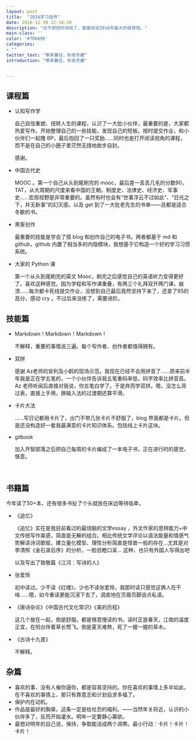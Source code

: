 ```yaml
---
layout: post
title:  "2016学习自传"
date: 2016-12-30 22:18:10
description: "也不想找时间线了，直接说说2016年最大的收获吧。"
main-class: ''
color: '#7D669E'
categories:
- ""
twitter_text: "寒来暑往，秋收冬藏"
introduction: "寒来暑往，秋收冬藏"


---
```








## 课程篇

- 认知写作学

  自己自信重塑、扭转人生的课程，认识了一大批小伙伴，最重要的是，大家都热爱写作。开始整理自己的一些技能，发现自己的短板。按时提交作业，和小伙伴们一起撸 BP，最后抱回了一只奖励……同时也是打开阅读视角的课程，而不是在自己的小圈子里茫然无措地故步自封。

  感谢。

- 中国古代史

  MOOC 。第一个自己从头到尾刷完的 mooc，最后差一丢丢几毛的分数90，TAT，从大周期的尺度来看中国的王朝。制度史、法律史、经济史、军事史……宏观视野是非常重要的。虽然有时也会有“世事浮云不过如此”、“日光之下，并无新事”的幻灭感。以及 get 到了一大批老先生的书单——且都是适合冬歇的书。

- 黑客创作

  最重要的技能是学会了搭 blog 和创作自己的电子书。两者都基于 md 和 github，github 内置了相当多的内隐模块，我想基于它构造一个好的学习习惯系统。

- 大家的 Python 课 

  第一个从头到尾刷完的英文 Mooc，刷完之后感觉自己的英语听力变得更好了。喜欢这种感觉。因为学程和写作课重叠，有两三个礼拜双开两门课，崩溃……每次都卡死线提交作业，没想到自己最后竟然坚持下来了，还拿了95的高分，感动 cry 。不过后来没练了，需要进阶。



## 技能篇

- Markdown！Markdown！Markdown！

  不解释，重要的事情说三遍。每个写作者、创作者都值得拥有。

- 双拼

  感谢 Az老师的安利及小鹤的现场示范。我现在已经不会用拼音了……原来前半年我是正在学五笔的，一个小伙伴告诉我五笔重码率低，码字效率比拼音高。Az 老师听闻后直接对我说，你五笔白学了。于是弃而学双拼。嗯，没怎么背过表，直接上手用，换输入法的过渡期还算平滑。

- 卡片大法

  ……写日记都用卡片了，出门不带几张卡片不舒服了，blog 界面都是卡片。但是还没构造好一套我最满意的卡片知识体系。包括线上卡片这块。

- gitbook 

  加入开智部落之后把自己每周的卡片编成了一本电子书，正在进行时的感觉，惬意。

  ​

## 书籍篇

今年读了50+本，还有很多书扯了个头就放在床边等待临幸。

- 《追忆》

  《追忆》实在是我目前看过的最烧脑的文学essay ，外文作家的思辨能力+中文传统写作美感，简直是无解的组合。相比传统文学评论以语法能量和情感气势解读诗词歌赋，建立量化模型、理性分析简直是怪兽一般的存在…尤其是对李清照《金石录后序》的分析，一脸目瞪口呆… 这种，也只有外国人写得出吧

  以及写出了致敬篇《江河：写诗的人》

- 张爱玲

  初中读过。少不读《红楼》，少也不读张爱玲，我那时读只感觉这俩人在干啥……嗯，如今重读更能沉浸下去了，调皮地在页眉页脚说点私语。

- 《唐诗杂论》《中国古代文化常识》《美的历程》

  这几个放在一起，倒是舒服。都是惬意慢读的书。读时正是春天，江南的温度正宜，在阳台伴着草长莺飞。倒是夏天难熬，死了一握一握的草木。

- 《古诗十九首》

  不解释。



## 杂篇

- 喜欢的事，没有人催你逼你，都是容易坚持的。你在喜欢的事情上多半如此，在不喜欢的事情上，那只有靠意志和计划自求多福了。
- 保护内在动机。
- 作品是最好的胸章。这条一定是给社恐的福利。——当然年关将近，认识的小伙伴多了，反而开始灌水。明年一定要静心寡欲。
- 最想对明年的自己说，保持，争取能活成两个凋寒。最小行动：卡片！卡片！卡片！
